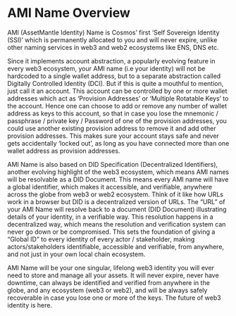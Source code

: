 # AMI Name Overview

AMI (AssetMantle Identity) Name is Cosmos’ first ‘Self Sovereign Identity (SSI)’ which is permanently allocated to you and will never expire, unlike other naming services in web3 and web2 ecosystems like ENS, DNS etc.

Since it implements account abstraction, a popularly evolving feature in every web3 ecosystem, your AMI name (i.e your identity) will not be hardcoded to a single wallet address, but to a separate abstraction called Digitally Controlled Identity (DCI). But if this is quite a mouthful to mention, just call it an account. This account can be controlled by one or more wallet addresses which act as ‘Provision Addresses’ or ‘Multiple Rotatable Keys’ to the account. Hence one can choose to add or remove any number of wallet address as keys to this account, so that in case you lose the mnemonic / passphrase / private key / Password of one of the provision addresses, you could use another existing provision address to remove it and add other provision addresses. This makes sure your account stays safe and never gets accidentally ‘locked out’, as long as you have connected more than one wallet address as provision addresses.

AMI Name is also based on DID Specification (Decentralized Identifiers), another evolving highlight of the web3 ecosystem, which means AMI names will be resolvable as a DID Document. This means every AMI name will have a global identifier, which makes it accessible, and verifiable, anywhere across the globe from web3 or web2 ecosystem. Think of it like how URLs work in a browser but DID is a decentralized version of URLs. The “URL” of your AMI Name will resolve back to a document (DID Document) illustrating details of your identity, in a verifiable way. This resolution happens in a decentralized way, which means the resolution and verification system can never go down or be compromised. This sets the foundation of giving a “Global ID” to every identity of every actor / stakeholder, making actors/stakeholders identifiable, accessible and verifiable, from anywhere, and not just in your own local chain ecosystem.

AMI Name will be your one singular, lifelong web3 identity you will ever need to store and manage all your assets. It will never expire, never have downtime, can always be identified and verified from anywhere in the globe, and any ecosystem (web3 or web2), and will be always safely recoverable in case you lose one or more of the keys. The future of web3 identity is here.
